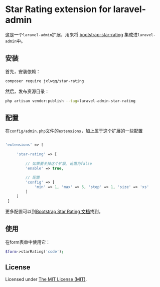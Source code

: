 # Star Rating extension for laravel-admin

这是一个`laravel-admin`扩展，用来将 [bootstrap-star-rating](https://github.com/kartik-v/bootstrap-star-rating) 集成进`laravel-admin`中。

## 安装

首先，安装依赖：
```bash
composer require jxlwqq/star-rating
```

然后，发布资源目录：
```bash
php artisan vendor:publish --tag=laravel-admin-star-rating
```

## 配置

在`config/admin.php`文件的`extensions`，加上属于这个扩展的一些配置
```php

'extensions' => [
 
     'star-rating' => [
     
         // 如果要关掉这个扩展，设置为false
         'enable' => true,
         
         // 配置
         'config' => [
             'min' => 1, 'max' => 5, 'step' => 1, 'size' => 'xs'
         ]
     ]
 ]

```

更多配置可以到[Bootstrap Star Rating 文档](http://plugins.krajee.com/star-rating)找到。

## 使用

在form表单中使用它：
```php
$form->starRating('code');
```


## License

Licensed under [The MIT License (MIT)](LICENSE).
